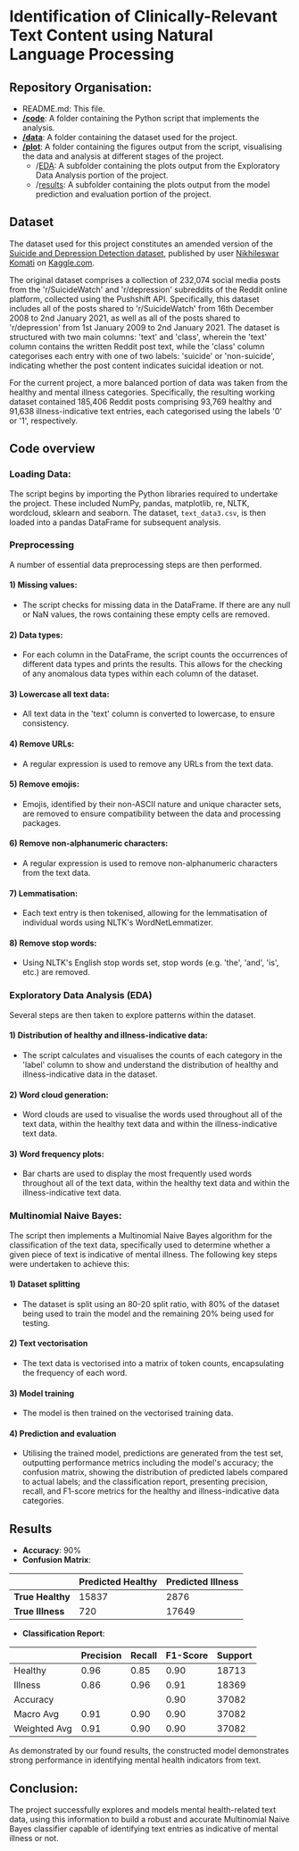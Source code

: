 # Identification of Clinically-Relevant Text Content using Natural Language Processing


## Repository Organisation:

- README.md: This file.
- [**/code**](https://github.com/oscar-anderson/nlp-mental-health-identification/tree/main/code): A folder containing the Python script that implements the analysis.
- [**/data**](https://github.com/oscar-anderson/nlp-mental-health-identification/tree/main/data): A folder containing the dataset used for the project.
- [**/plot**](https://github.com/oscar-anderson/nlp-mental-health-identification/tree/main/plot): A folder containing the figures output from the script, visualising the data and analysis at different stages of the project.
  - /[EDA](https://github.com/oscar-anderson/nlp-mental-health-identification/tree/main/plot/EDA): A subfolder containing the plots output from the Exploratory Data Analysis portion of the project.
  - /[results](https://github.com/oscar-anderson/nlp-mental-health-identification/tree/main/plot/results): A subfolder containing the plots output from the model prediction and evaluation portion of the project.

## Dataset

The dataset used for this project constitutes an amended version of the [Suicide and Depression Detection dataset](https://www.kaggle.com/datasets/nikhileswarkomati/suicide-watch/data), published by user [Nikhileswar Komati](https://www.kaggle.com/nikhileswarkomati) on [Kaggle.com](https://www.kaggle.com).

The original dataset comprises a collection of 232,074 social media posts from the 'r/SuicideWatch' and 'r/depression' subreddits of the Reddit online platform, collected using the Pushshift API. Specifically, this dataset includes all of the posts shared to 'r/SuicideWatch' from 16th December 2008 to 2nd January 2021, as well as all of the posts shared to 'r/depression' from 1st January 2009 to 2nd January 2021. The dataset is structured with two main columns: 'text' and 'class', wherein the 'text' column contains the written Reddit post text, while the 'class' column categorises each entry with one of two labels: 'suicide' or 'non-suicide', indicating whether the post content indicates suicidal ideation or not.

For the current project, a more balanced portion of data was taken from the healthy and mental illness categories. Specifically, the resulting working dataset contained 185,406 Reddit posts comprising 93,769 healthy and 91,638 illness-indicative text entries, each categorised using the labels '0' or '1', respectively.

## Code overview

### Loading Data:
The script begins by importing the Python libraries required to undertake the project. These included NumPy, pandas, matplotlib, re, NLTK, wordcloud, sklearn and seaborn. The dataset, `text_data3.csv`, is then loaded into a pandas DataFrame for subsequent analysis.

### Preprocessing
A number of essential data preprocessing steps are then performed.
#### 1) Missing values:
  - The script checks for missing data in the DataFrame. If there are any null or NaN values, the rows containing these empty cells are removed.

#### 2) Data types:
  - For each column in the DataFrame, the script counts the occurrences of different data types and prints the results. This allows for the checking of any anomalous data types within each column of the dataset.

#### 3) Lowercase all text data:
  - All text data in the 'text' column is converted to lowercase, to ensure consistency.

#### 4) Remove URLs:
  - A regular expression is used to remove any URLs from the text data.

#### 5) Remove emojis:
  - Emojis, identified by their non-ASCII nature and unique character sets, are removed to ensure compatibility between the data and processing packages.

#### 6) Remove non-alphanumeric characters:
  - A regular expression is used to remove non-alphanumeric characters from the text data.

#### 7) Lemmatisation:
  - Each text entry is then tokenised, allowing for the lemmatisation of individual words using NLTK's WordNetLemmatizer.
 
#### 8) Remove stop words:
  - Using NLTK's English stop words set, stop words (e.g. 'the', 'and', 'is', etc.) are removed.

### Exploratory Data Analysis (EDA)
Several steps are then taken to explore patterns within the dataset.
#### 1) Distribution of healthy and illness-indicative data:
  - The script calculates and visualises the counts of each category in the 'label' column to show and understand the distribution of healthy and illness-indicative data in the dataset.
#### 2) Word cloud generation:
- Word clouds are used to visualise the words used throughout all of the text data, within the healthy text data and within the illness-indicative text data.
#### 3) Word frequency plots:
- Bar charts are used to display the most frequently used words throughout all of the text data, within the healthy text data and within the illness-indicative text data.

### Multinomial Naive Bayes:
The script then implements a Multinomial Naive Bayes algorithm for the classification of the text data, specifically used to determine whether a given piece of text is indicative of mental illness. The following key steps were undertaken to achieve this:

#### 1) Dataset splitting
- The dataset is split using an 80-20 split ratio, with 80% of the dataset being used to train the model and the remaining 20% being used for testing.

#### 2) Text vectorisation
- The text data is vectorised into a matrix of token counts, encapsulating the frequency of each word.

#### 3) Model training
- The model is then trained on the vectorised training data.

#### 4) Prediction and evaluation
- Utilising the trained model, predictions are generated from the test set, outputting performance metrics including the model's accuracy; the confusion matrix, showing the distribution of predicted labels compared to actual labels; and the classification report, presenting precision, recall, and F1-score metrics for the healthy and illness-indicative data categories.

## Results

- **Accuracy**: 90%
- **Confusion Matrix**:

|   | Predicted Healthy | Predicted Illness |
|---|-------------------|-------------------|
| **True Healthy** | 15837 | 2876 |
| **True Illness** | 720 | 17649 |

- **Classification Report**:

|                | Precision | Recall | F1-Score | Support |
|--------------- |-----------|--------|----------|---------|
| Healthy        | 0.96      | 0.85   | 0.90     | 18713   |
| Illness        | 0.86      | 0.96   | 0.91     | 18369   |
| Accuracy       |           |        | 0.90     | 37082   |
| Macro Avg      | 0.91      | 0.90   | 0.90     | 37082   |
| Weighted Avg   | 0.91      | 0.90   | 0.90     | 37082   |

As demonstrated by our found results, the constructed model demonstrates strong performance in identifying mental health indicators from text.

## Conclusion:

The project successfully explores and models mental health-related text data, using this information to build a robust and accurate Multinomial Naive Bayes classifier capable of identifying text entries as indicative of mental illness or not.
